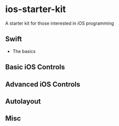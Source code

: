 # ios-starter-kit
A starter kit for those interested in iOS programming

## Swift
- The basics 

## Basic iOS Controls

## Advanced iOS Controls

## Autolayout

## Misc

